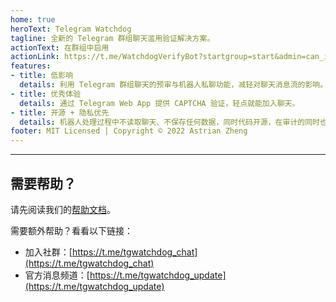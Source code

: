 ```yaml
---
home: true
heroText: Telegram Watchdog
tagline: 全新的 Telegram 群组聊天滥用验证解决方案。
actionText: 在群组中启用
actionLink: https://t.me/WatchdogVerifyBot?startgroup=start&admin=can_invite_users
features:
- title: 低影响
  details: 利用 Telegram 群组聊天的预审与机器人私聊功能，减轻对聊天消息流的影响。
- title: 优秀体验
  details: 通过 Telegram Web App 提供 CAPTCHA 验证，轻点就能加入聊天。
- title: 开源 + 隐私优先
  details: 机器人处理过程中不读取聊天、不保存任何数据，同时代码开源，在审计的同时也可以自行部署。
footer: MIT Licensed | Copyright © 2022 Astrian Zheng
---
```


----
## 需要帮助？
请先阅读我们的[帮助文档](/zh/help/)。

需要额外帮助？看看以下链接：

- 加入社群：[https://t.me/tgwatchdog_chat](https://t.me/tgwatchdog_chat)
- 官方消息频道：[https://t.me/tgwatchdog_update](https://t.me/tgwatchdog_update)